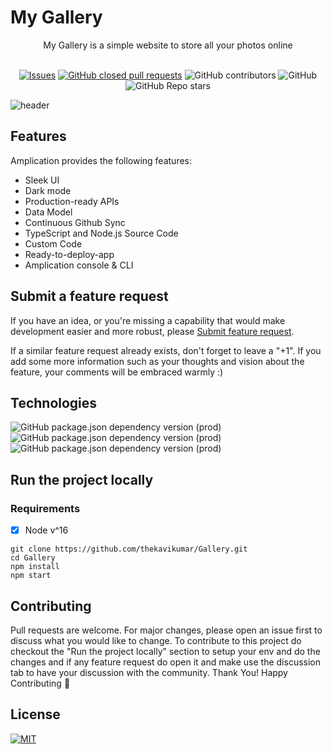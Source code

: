 # My Gallery
<div align="center">
My Gallery is a simple website to store all your photos online
</div>
<br />
<div align="center">
  
[![Issues](https://shields.io/github/issues/thekavikumar/Gallery)](https://github.com/thekavikumar/Gallery/issues)
[![GitHub closed pull requests](https://img.shields.io/github/issues-pr-closed/thekavikumar/Gallery)](#)
![GitHub contributors](https://img.shields.io/github/contributors/thekavikumar/Gallery)
![GitHub](https://img.shields.io/github/license/thekavikumar/Gallery)
![GitHub Repo stars](https://img.shields.io/github/stars/thekavikumar/Gallery?style=social)
</div>

![header](https://github.com/thekavikumar/Gallery/blob/master/public/Banner.png?raw=true)

## Features
Amplication provides the following features:

- Sleek UI
- Dark mode
- Production-ready APIs
- Data Model
- Continuous Github Sync
- TypeScript and Node.js Source Code
- Custom Code
- Ready-to-deploy-app
- Amplication console & CLI

## Submit a feature request

If you have an idea, or you're missing a capability that would make development easier and more robust, please [Submit feature request](https://github.com/thekavikumar/Gallery/issues/new).

If a similar feature request already exists, don't forget to leave a "+1".
If you add some more information such as your thoughts and vision about the feature, your comments will be embraced warmly :)

## Technologies

![GitHub package.json dependency version (prod)](https://img.shields.io/github/package-json/dependency-version/thekavikumar/Gallery/react?style=for-the-badge)
![GitHub package.json dependency version (prod)](https://img.shields.io/github/package-json/dependency-version/thekavikumar/Gallery/framer-motion?style=for-the-badge)
![GitHub package.json dependency version (prod)](https://img.shields.io/github/package-json/dependency-version/thekavikumar/Gallery/firebase?style=for-the-badge)

## Run the project locally
### Requirements
- [x] Node v^16
```
git clone https://github.com/thekavikumar/Gallery.git
cd Gallery
npm install
npm start
```

## Contributing
Pull requests are welcome. For major changes, please open an issue first to discuss what you would like to change.
To contribute to this project do checkout the "Run the project locally" section to setup your env and do the changes and if any feature request do open it
and make use the discussion tab to have your discussion with the community.
Thank You! Happy Contributing 🎉

## License
[![MIT](https://img.shields.io/badge/license-MIT-lightgreen)](https://github.com/thekavikumar/Gallery/blob/master/LICENSE.md)
